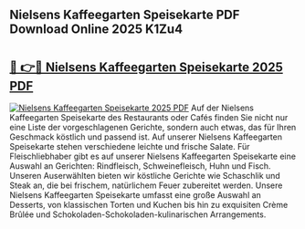 ## Nielsens Kaffeegarten Speisekarte PDF Download Online 2025 K1Zu4

# <h2><a href="http://gc9m4mw.nevu.top/?p=Nielsens+Kaffeegarten+Speisekarte">🔗 👉🔴 Nielsens Kaffeegarten Speisekarte 2025 PDF</a></h2>

[![Nielsens Kaffeegarten Speisekarte 2025 PDF](https://i.imgur.com/dBaPXMq.png)](http://gc9m4mw.nevu.top/?p=Nielsens+Kaffeegarten+Speisekarte)
Auf der Nielsens Kaffeegarten Speisekarte des Restaurants oder Cafés finden Sie nicht nur eine Liste der vorgeschlagenen Gerichte, sondern auch etwas, das für Ihren Geschmack köstlich und passend ist. Auf unserer Nielsens Kaffeegarten Speisekarte stehen verschiedene leichte und frische Salate. Für Fleischliebhaber gibt es auf unserer Nielsens Kaffeegarten Speisekarte eine Auswahl an Gerichten: Rindfleisch, Schweinefleisch, Huhn und Fisch. Unseren Auserwählten bieten wir köstliche Gerichte wie Schaschlik und Steak an, die bei frischem, natürlichem Feuer zubereitet werden. Unsere Nielsens Kaffeegarten Speisekarte umfasst eine große Auswahl an Desserts, von klassischen Torten und Kuchen bis hin zu exquisiten Crème Brûlée und Schokoladen-Schokoladen-kulinarischen Arrangements.
